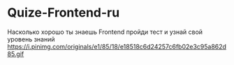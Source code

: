 # Quize-Frontend-ru
Насколько хорошо ты знаешь Frontend пройди тест и узнай свой уровень знаний
https://i.pinimg.com/originals/e1/85/18/e18518c6d24257c6fb02e3c95a862d85.gif
